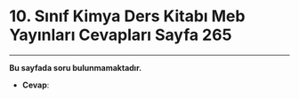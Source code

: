 # 10. Sınıf Kimya Ders Kitabı Meb Yayınları Cevapları Sayfa 265

---

**Bu sayfada soru bulunmamaktadır.**

-   **Cevap**: